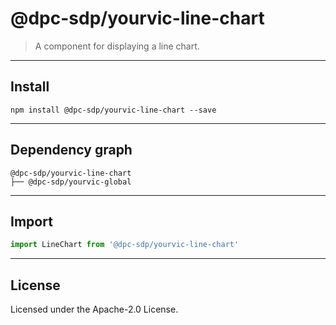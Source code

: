 <!-- GENERATED_DOCS -->
# @dpc-sdp/yourvic-line-chart

> A component for displaying a line chart.

--------------------------------------------------------------------------------

## Install

```shell
npm install @dpc-sdp/yourvic-line-chart --save
```

--------------------------------------------------------------------------------

## Dependency graph

```shell
@dpc-sdp/yourvic-line-chart
├── @dpc-sdp/yourvic-global
```

--------------------------------------------------------------------------------

## Import

```js
import LineChart from '@dpc-sdp/yourvic-line-chart'
```

--------------------------------------------------------------------------------

## License

Licensed under the Apache-2.0 License.

<!-- /GENERATED_DOCS -->
